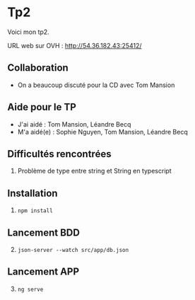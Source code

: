 # Tp2

Voici mon tp2.

URL web sur OVH : http://54.36.182.43:25412/

## Collaboration

- On a beaucoup discuté pour la CD avec Tom Mansion

## Aide pour le TP

- J'ai aidé : Tom Mansion, Léandre Becq
- M'a aidé(e) : Sophie Nguyen, Tom Mansion, Léandre Becq

## Difficultés rencontrées

1. Problème de type entre string et String en typescript

## Installation

1. ```npm install```

## Lancement BDD

2. ```json-server --watch src/app/db.json```

## Lancement APP

3. ```ng serve```